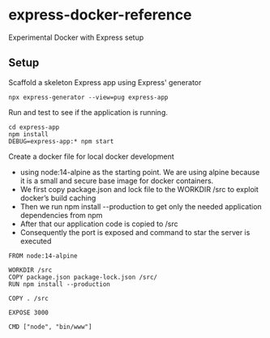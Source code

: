 # express-docker-reference

Experimental Docker with Express setup

## Setup

Scaffold a skeleton Express app using Express' generator

```
npx express-generator --view=pug express-app
```

Run and test to see if the application is running.

```
cd express-app
npm install
DEBUG=express-app:* npm start
```

Create a docker file for local docker development

- using node:14-alpine as the starting point. We are using alpine because it is a small and secure base image for docker containers.
- We first copy package.json and lock file to the WORKDIR /src to exploit docker’s build caching
- Then we run npm install --production to get only the needed application dependencies from npm
- After that our application code is copied to /src
- Consequently the port is exposed and command to star the server is executed

```docker
FROM node:14-alpine

WORKDIR /src
COPY package.json package-lock.json /src/
RUN npm install --production

COPY . /src

EXPOSE 3000

CMD ["node", "bin/www"]
```
